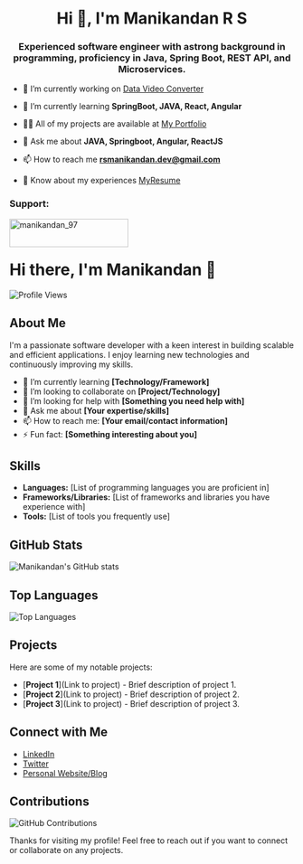 <h1 align="center">Hi 👋, I'm Manikandan R S</h1>
<h3 align="center">Experienced software engineer with astrong background in programming, proficiency in Java, Spring Boot, REST API, and Microservices.</h3>

- 🔭 I’m currently working on [Data Video Converter](https://github.com/manikandan97/data-video-converter)

- 🌱 I’m currently learning **SpringBoot, JAVA, React, Angular**

- 👨‍💻 All of my projects are available at [My Portfolio](https://manikandan.web.app)

- 💬 Ask me about **JAVA, Springboot, Angular, ReactJS**

- 📫 How to reach me **rsmanikandan.dev@gmail.com**

- 📄 Know about my experiences [MyResume](https://manikandan.web.app/assets/pdf/Resume.pdf)

<h3 align="left">Support:</h3>
<p><a href="https://www.buymeacoffee.com/manikandan_97"> <img align="left" src="https://cdn.buymeacoffee.com/buttons/v2/default-yellow.png" height="50" width="210" alt="manikandan_97" /></a></p><br><br>

# Hi there, I'm Manikandan 👋

![Profile Views](https://komarev.com/ghpvc/?username=manikandan97&color=blue)

## About Me

I'm a passionate software developer with a keen interest in building scalable and efficient applications. I enjoy learning new technologies and continuously improving my skills.

- 🌱 I’m currently learning **[Technology/Framework]**
- 👯 I’m looking to collaborate on **[Project/Technology]**
- 🤔 I’m looking for help with **[Something you need help with]**
- 💬 Ask me about **[Your expertise/skills]**
- 📫 How to reach me: **[Your email/contact information]**
- ⚡ Fun fact: **[Something interesting about you]**

## Skills

- **Languages:** [List of programming languages you are proficient in]
- **Frameworks/Libraries:** [List of frameworks and libraries you have experience with]
- **Tools:** [List of tools you frequently use]

## GitHub Stats

![Manikandan's GitHub stats](https://github-readme-stats.vercel.app/api?username=manikandan97&show_icons=true&theme=radical)

## Top Languages

![Top Languages](https://github-readme-stats.vercel.app/api/top-langs/?username=manikandan97&layout=compact&theme=radical)

## Projects

Here are some of my notable projects:

- [**Project 1**](Link to project) - Brief description of project 1.
- [**Project 2**](Link to project) - Brief description of project 2.
- [**Project 3**](Link to project) - Brief description of project 3.

## Connect with Me

- [LinkedIn](https://www.linkedin.com/in/manikandan97)
- [Twitter](https://twitter.com/manikandan97)
- [Personal Website/Blog](http://yourwebsite.com)

## Contributions

![GitHub Contributions](https://github-readme-streak-stats.herokuapp.com/?user=manikandan97&theme=radical)

Thanks for visiting my profile! Feel free to reach out if you want to connect or collaborate on any projects.
